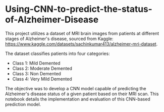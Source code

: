 # Using-CNN-to-predict-the-status-of-Alzheimer-Disease

This project utilizes a dataset of MRI brain images from patients at different stages of Alzheimer's disease, sourced from Kaggle: https://www.kaggle.com/datasets/sachinkumar413/alzheimer-mri-dataset. 

The dataset classifies patients into four categories:
- Class 1: Mild Demented
- Class 2: Moderate Demented
- Class 3: Non Demented
- Class 4: Very Mild Demented

The objective was to develop a CNN model capable of predicting the Alzheimer's disease status of a given patient based on their MRI scan. This notebook details the implementation and evaluation of this CNN-based prediction model.
